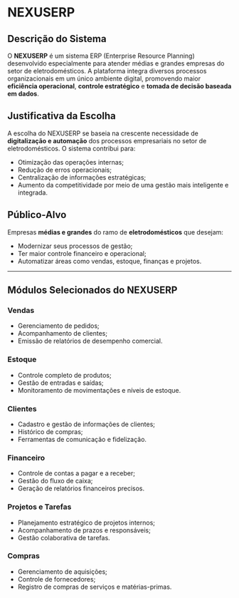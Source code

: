 # NEXUSERP

## Descrição do Sistema

O **NEXUSERP** é um sistema ERP (Enterprise Resource Planning) desenvolvido especialmente para atender médias e grandes empresas do setor de eletrodomésticos. A plataforma integra diversos processos organizacionais em um único ambiente digital, promovendo maior **eficiência operacional**, **controle estratégico** e **tomada de decisão baseada em dados**.

## Justificativa da Escolha

A escolha do NEXUSERP se baseia na crescente necessidade de **digitalização e automação** dos processos empresariais no setor de eletrodomésticos. O sistema contribui para:

- Otimização das operações internas;
- Redução de erros operacionais;
- Centralização de informações estratégicas;
- Aumento da competitividade por meio de uma gestão mais inteligente e integrada.

## Público-Alvo

Empresas **médias e grandes** do ramo de **eletrodomésticos** que desejam:

- Modernizar seus processos de gestão;
- Ter maior controle financeiro e operacional;
- Automatizar áreas como vendas, estoque, finanças e projetos.

---

## Módulos Selecionados do NEXUSERP

###  Vendas
- Gerenciamento de pedidos;
- Acompanhamento de clientes;
- Emissão de relatórios de desempenho comercial.

###  Estoque
- Controle completo de produtos;
- Gestão de entradas e saídas;
- Monitoramento de movimentações e níveis de estoque.

###  Clientes
- Cadastro e gestão de informações de clientes;
- Histórico de compras;
- Ferramentas de comunicação e fidelização.

###  Financeiro
- Controle de contas a pagar e a receber;
- Gestão do fluxo de caixa;
- Geração de relatórios financeiros precisos.

###  Projetos e Tarefas
- Planejamento estratégico de projetos internos;
- Acompanhamento de prazos e responsáveis;
- Gestão colaborativa de tarefas.

###  Compras
- Gerenciamento de aquisições;
- Controle de fornecedores;
- Registro de compras de serviços e matérias-primas.
